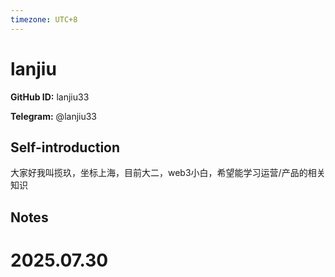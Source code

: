 ```yaml
---
timezone: UTC+8
---
```


# lanjiu

**GitHub ID:** lanjiu33

**Telegram:** @lanjiu33

## Self-introduction

大家好我叫揽玖，坐标上海，目前大二，web3小白，希望能学习运营/产品的相关知识

## Notes

<!-- Content_START -->

# 2025.07.30


<!-- Content_END -->
